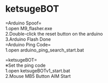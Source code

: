 # ketsugeBOT
=Arduino Spoof=  
1.open M9_flasher.exe  
2.Double-click the reset button on the arduino  
3.Arduino Flash Done    
=Arduino Ping Code=  
1.open arduino_ping_search_start.bat  

=ketsugeBOT=  
※Set the ping code  
1.open ketsugeBOTv1_start.bat  
2.Mouse MB5 Button AIM Start  
